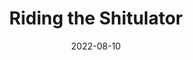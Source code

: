 ---
title: Riding the Shitulator
description: The following is a table of data for a choose-your-own-adventure book set in a theme park where you are trying to go on an exciting new ride called the Shitulator, but need to avoid the huge queues...
date: 2022-08-10
tags: 
- theme park
layout: layouts/game.njk
prompt: The following is a table of data for a choose-your-own-adventure book set in a theme park where you are trying to go on an exciting new ride called the Shitulator, but need to avoid the huge queues. Each row represents one page. Each page has two or three different choices. The game is won when you get to go on the Shitulator, or lost when the park closes. In the book the text is very descriptive and written in exciting language. It should not be possible to get stuck in a loop. The choices can involve interacting with items, navigating or talking to characters. No page should have similar long page text to another page. At least one page ends with the reader winning. A particular page only exists if a previous page has a choice that links to its page number.
raw_output: "|1|The park entrance|You walk through the gates of the park. You see a map of the park. To your left is a row of fast food restaurants and to your right is the Shitulator. In front of you is a long queue.|Go to the Shitulator|2|Get some food|3|Look at the map|4|^|2|The Shitulator queue|You join the queue for the Shitulator. You wait in line for a while. The queue moves slowly. You begin to feel impatient.|Wait in line|5|Leave the queue|6|^|3|Fast food restaurants|You walk to the fast food restaurants. You see a McDonalds, a Burger King and a KFC.|Go to McDonalds|7|Go to Burger King|8|Go to KFC|9|^|4|The map|You look at the map. You see that the Shitulator is in the middle of the park. You also see that there is a shortcut to the Shitulator. The shortcut goes through the gift shop.|Take the shortcut|10|^|5|The Shitulator queue|You wait in line for a while. The queue moves slowly. You begin to feel impatient.|Wait in line|11|Leave the queue|12|^|6|The park entrance|You walk out of the park.|Leave the park|13|^|7|McDonalds|You buy a McDonalds meal. You eat your meal. You feel sick.|Leave McDonalds|14|^|8|Burger King|You buy a Burger King meal. You eat your meal. You feel sick.|Leave Burger King|15|^|9|KFC|You buy a KFC meal. You eat your meal. You feel sick.|Leave KFC|16|^|10|The gift shop|You walk to the gift shop. You see a shirt that you like. You buy the shirt. You put on the shirt. You walk to the Shitulator.|Go to the Shitulator|17|^|11|The Shitulator queue|You wait in line for a while. The queue moves slowly. You begin to feel impatient.|Wait in line|18|Leave the queue|19|^|12|The park entrance|You walk out of the park.|Leave the park|20|^|13|Outside the park|You walk home.|-||^|14|Outside the park|You walk home.|-||^|15|Outside the park|You walk home.|-||^|16|Outside the park|You walk home.|-||^|17|The Shitulator|You get on the Shitulator. You ride the Shitulator. You vomit.|-||^|18|The Shitulator queue|You wait in line for a while. The queue moves slowly. You begin to feel impatient.|Wait in line|21|Leave the queue|22|^|19|The park entrance|You walk out of the park.|Leave the park|23|^|20|Outside the park|You walk home.|-||^|21|The Shitulator queue|You wait in line for a while. The queue moves slowly. You begin to feel impatient.|Wait in line|24|Leave the queue|25|^|22|The park entrance|You walk out of the park.|Leave the park|26|^|23|Outside the park|You walk home.|-||^|24|The Shitulator queue|You wait in line for a while. The queue moves slowly. You begin to feel impatient.|Wait in line|27|Leave the queue|28|^|25|The park entrance|You walk out of the park.|Leave the park|29|^|26|Outside the park|You walk home.|-||^|27|The Shitulator queue|You wait in line for a while. The queue moves slowly. You begin to feel impatient.|Wait in line|30|Leave the queue|31|^|28|The park entrance|You walk out of the park.|Leave the park|32|^|29|Outside the park|You walk home.|-||^|30|The Shitulator queue|You wait in line for a while. The queue moves slowly. You begin to feel impatient.|Wait in line|33|Leave the queue|34|^|31|The park entrance|You walk out of the park.|Leave the park|35|^|32|Outside the park|You walk home.|-||^|33|The Shitulator queue|You wait in line for a while. The queue moves slowly. You begin to feel impatient.|Wait in line|36|Leave the queue|37|^|34|The park entrance|You walk out of the park.|Leave the park|38|^|35|Outside the park|You walk home.|-||^|36|The Shitulator queue|You wait in line for a while. The queue moves slowly. The queue moves slowly. You begin to feel impatient. You vomit.|-||^|37|The park entrance|You walk out of the park.|Leave the park|39|^|38|Outside the park|You walk home.|-||^|39|Outside the park|You walk home.|-||"
---